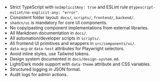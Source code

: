 
*   Strict TypeScript with `noImplicitAny: true` and ESLint rule `@typescript-eslint/no-explicit-any: "error"`.
*   Consistent folder layout: `docs/`, `scripts/`, `frontend/`, `backend/`.
*   `shadcn/ui` is mandatory for core UI components.
*   No copy/pasting component implementations from external libraries.
*   All Markdown documentation in `docs/`.
*   All automation/developer scripts in `scripts/`.
*   All frontend UI primitives and wrappers in `src/components/ui/`.
*   `data-mcp` or `data-test` attributes for Playwright selectors.
*   Avoid inline styles, use Tailwind tokens.
*   Design system documented in `docs/design-system.md`.
*   Light/Dark mode support with `data-theme` attribute and CSS variables.
*   Structured logging in JSON format.
*   Audit logs for admin actions.

